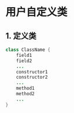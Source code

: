 # 用户自定义类


## 1. 定义类
```java
class ClassName {
    field1
    field2
    ...
    constructor1
    constructor2
    ...
    method1
    method2
    ...
}
```